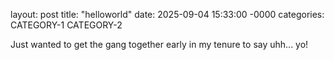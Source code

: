 layout: post
title: "helloworld"
date: 2025-09-04 15:33:00 -0000
categories: CATEGORY-1 CATEGORY-2


Just wanted to get the gang together early in my tenure to say uhh... yo!
